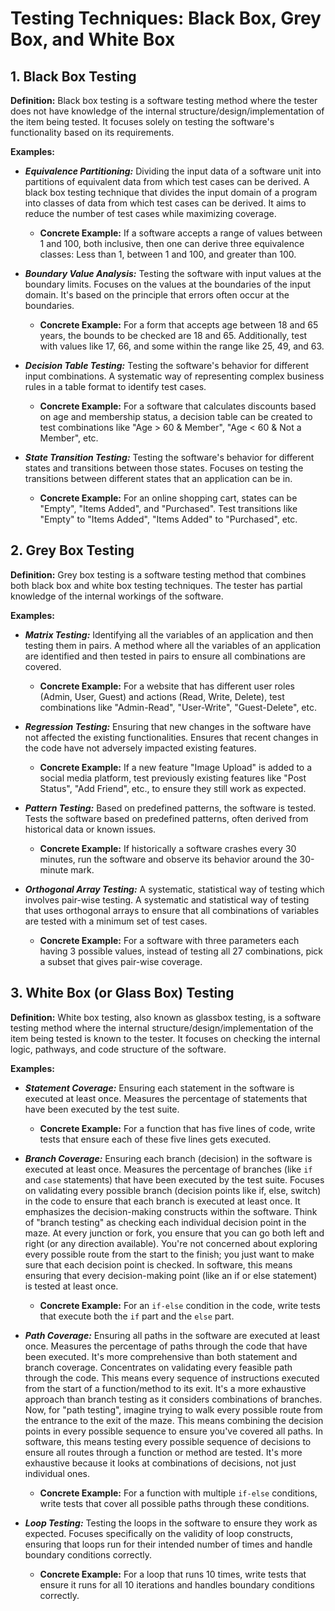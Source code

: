# Testing Techniques: Black Box, Grey Box, and White Box

## 1. Black Box Testing
**Definition:** Black box testing is a software testing method where the tester does not have knowledge of the internal structure/design/implementation of the item being tested. It focuses solely on testing the software's functionality based on its requirements.

**Examples:**
- ***Equivalence Partitioning:*** Dividing the input data of a software unit into partitions of equivalent data from which test cases can be derived. A black box testing technique that divides the input domain of a program into classes of data from which test cases can be derived. It aims to reduce the number of test cases while maximizing coverage.
  - **Concrete Example:** If a software accepts a range of values between 1 and 100, both inclusive, then one can derive three equivalence classes: Less than 1, between 1 and 100, and greater than 100.
  
- ***Boundary Value Analysis:*** Testing the software with input values at the boundary limits. Focuses on the values at the boundaries of the input domain. It's based on the principle that errors often occur at the boundaries.
  - **Concrete Example:** For a form that accepts age between 18 and 65 years, the bounds to be checked are 18 and 65. Additionally, test with values like 17, 66, and some within the range like 25, 49, and 63.
  
- ***Decision Table Testing:*** Testing the software's behavior for different input combinations. A systematic way of representing complex business rules in a table format to identify test cases.
  - **Concrete Example:** For a software that calculates discounts based on age and membership status, a decision table can be created to test combinations like "Age > 60 & Member", "Age < 60 & Not a Member", etc.
  
- ***State Transition Testing:*** Testing the software's behavior for different states and transitions between those states. Focuses on testing the transitions between different states that an application can be in.
  - **Concrete Example:** For an online shopping cart, states can be "Empty", "Items Added", and "Purchased". Test transitions like "Empty" to "Items Added", "Items Added" to "Purchased", etc.

## 2. Grey Box Testing
**Definition:** Grey box testing is a software testing method that combines both black box and white box testing techniques. The tester has partial knowledge of the internal workings of the software.

**Examples:**
- ***Matrix Testing:*** Identifying all the variables of an application and then testing them in pairs. A method where all the variables of an application are identified and then tested in pairs to ensure all combinations are covered.
  - **Concrete Example:** For a website that has different user roles (Admin, User, Guest) and actions (Read, Write, Delete), test combinations like "Admin-Read", "User-Write", "Guest-Delete", etc.
  
- ***Regression Testing:*** Ensuring that new changes in the software have not affected the existing functionalities. Ensures that recent changes in the code have not adversely impacted existing features.
  - **Concrete Example:** If a new feature "Image Upload" is added to a social media platform, test previously existing features like "Post Status", "Add Friend", etc., to ensure they still work as expected.
  
- ***Pattern Testing:*** Based on predefined patterns, the software is tested. Tests the software based on predefined patterns, often derived from historical data or known issues.
  - **Concrete Example:** If historically a software crashes every 30 minutes, run the software and observe its behavior around the 30-minute mark.
  
- ***Orthogonal Array Testing:*** A systematic, statistical way of testing which involves pair-wise testing. A systematic and statistical way of testing that uses orthogonal arrays to ensure that all combinations of variables are tested with a minimum set of test cases.
  - **Concrete Example:** For a software with three parameters each having 3 possible values, instead of testing all 27 combinations, pick a subset that gives pair-wise coverage.

## 3. White Box (or Glass Box) Testing
**Definition:** White box testing, also known as glassbox testing, is a software testing method where the internal structure/design/implementation of the item being tested is known to the tester. It focuses on checking the internal logic, pathways, and code structure of the software.

**Examples:**
- ***Statement Coverage:*** Ensuring each statement in the software is executed at least once. Measures the percentage of statements that have been executed by the test suite.
  - **Concrete Example:** For a function that has five lines of code, write tests that ensure each of these five lines gets executed.
  
- ***Branch Coverage:*** Ensuring each branch (decision) in the software is executed at least once. Measures the percentage of branches (like `if` and `case` statements) that have been executed by the test suite.  Focuses on validating every possible branch (decision points like if, else, switch) in the code to ensure that each branch is executed at least once. It emphasizes the decision-making constructs within the software.  Think of "branch testing" as checking each individual decision point in the maze. At every junction or fork, you ensure that you can go both left and right (or any direction available). You're not concerned about exploring every possible route from the start to the finish; you just want to make sure that each decision point is checked.  In software, this means ensuring that every decision-making point (like an if or else statement) is tested at least once.
  - **Concrete Example:** For an `if-else` condition in the code, write tests that execute both the `if` part and the `else` part.
  
- ***Path Coverage:*** Ensuring all paths in the software are executed at least once. Measures the percentage of paths through the code that have been executed. It's more comprehensive than both statement and branch coverage.  Concentrates on validating every feasible path through the code. This means every sequence of instructions executed from the start of a function/method to its exit. It's a more exhaustive approach than branch testing as it considers combinations of branches.  Now, for "path testing", imagine trying to walk every possible route from the entrance to the exit of the maze. This means combining the decision points in every possible sequence to ensure you've covered all paths.
In software, this means testing every possible sequence of decisions to ensure all routes through a function or method are tested. It's more exhaustive because it looks at combinations of decisions, not just individual ones.
  - **Concrete Example:** For a function with multiple `if-else` conditions, write tests that cover all possible paths through these conditions.
  
- ***Loop Testing:*** Testing the loops in the software to ensure they work as expected. Focuses specifically on the validity of loop constructs, ensuring that loops run for their intended number of times and handle boundary conditions correctly.
  - **Concrete Example:** For a loop that runs 10 times, write tests that ensure it runs for all 10 iterations and handles boundary conditions correctly.
